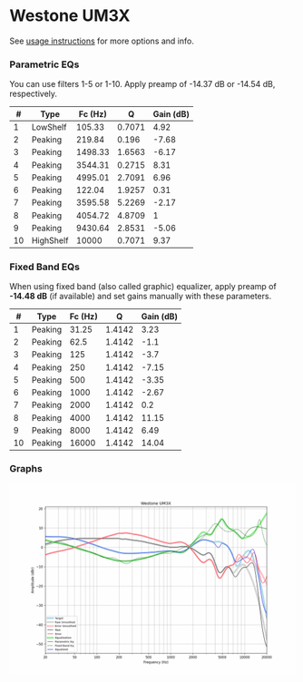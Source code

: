 # Westone UM3X
See [usage instructions](https://github.com/jaakkopasanen/AutoEq#usage) for more options and info.

### Parametric EQs
You can use filters 1-5 or 1-10. Apply preamp of -14.37 dB or -14.54 dB, respectively.

|   # | Type      |   Fc (Hz) |      Q |   Gain (dB) |
|-----|-----------|-----------|--------|-------------|
|   1 | LowShelf  |    105.33 | 0.7071 |        4.92 |
|   2 | Peaking   |    219.84 | 0.196  |       -7.68 |
|   3 | Peaking   |   1498.33 | 1.6563 |       -6.17 |
|   4 | Peaking   |   3544.31 | 0.2715 |        8.31 |
|   5 | Peaking   |   4995.01 | 2.7091 |        6.96 |
|   6 | Peaking   |    122.04 | 1.9257 |        0.31 |
|   7 | Peaking   |   3595.58 | 5.2269 |       -2.17 |
|   8 | Peaking   |   4054.72 | 4.8709 |        1    |
|   9 | Peaking   |   9430.64 | 2.8531 |       -5.06 |
|  10 | HighShelf |  10000    | 0.7071 |        9.37 |

### Fixed Band EQs
When using fixed band (also called graphic) equalizer, apply preamp of **-14.48 dB** (if available) and set gains manually with these parameters.

|   # | Type    |   Fc (Hz) |      Q |   Gain (dB) |
|-----|---------|-----------|--------|-------------|
|   1 | Peaking |     31.25 | 1.4142 |        3.23 |
|   2 | Peaking |     62.5  | 1.4142 |       -1.1  |
|   3 | Peaking |    125    | 1.4142 |       -3.7  |
|   4 | Peaking |    250    | 1.4142 |       -7.15 |
|   5 | Peaking |    500    | 1.4142 |       -3.35 |
|   6 | Peaking |   1000    | 1.4142 |       -2.67 |
|   7 | Peaking |   2000    | 1.4142 |        0.2  |
|   8 | Peaking |   4000    | 1.4142 |       11.15 |
|   9 | Peaking |   8000    | 1.4142 |        6.49 |
|  10 | Peaking |  16000    | 1.4142 |       14.04 |

### Graphs
![](./Westone%20UM3X.png)
